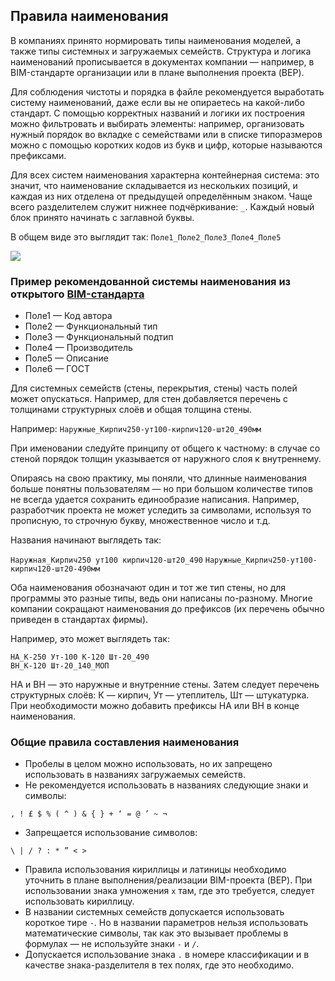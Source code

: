 ## Правила наименования

В компаниях принято нормировать типы наименования моделей, а также типы системных и загружаемых семейств. Структура и логика наименований прописывается в документах компании — например, в BIM-стандарте организации или в плане выполнения проекта (BEP).

Для соблюдения чистоты и порядка в файле рекомендуется выработать систему наименований, даже если вы не опираетесь на какой-либо стандарт. С помощью корректных названий и логики их построения можно фильтровать и выбирать элементы: например, организовать нужный порядок во вкладке с семействами или в списке типоразмеров можно с помощью коротких кодов из букв и цифр, которые называются префиксами.

Для всех систем наименования характерна контейнерная система: это значит, что наименование складывается из нескольких позиций, и каждая из них отделена от предыдущей определённым знаком. Чаще всего разделителем служит нижнее подчёркивание: `_`. Каждый новый блок принято начинать с заглавной буквы.

В общем виде это выглядит так: `Поле1_Поле2_Поле3_Поле4_Поле5`

![](/img/RVS_18/1669981584_block-1-manual-naming-1.jpg#bordered)

### Пример рекомендованной системы наименования из открытого [BIM-стандарта](https://knowledge.autodesk.com/akn-aknsite-article-attachments/57757eef-e5e5-4ff3-ade9-f5a9713f57ad.docx)

- Поле1 — Код автора
- Поле2 — Функциональный тип
- Поле3 — Функциональный подтип
- Поле4 — Производитель
- Поле5 — Описание
- Поле6 — ГОСТ

Для системных семейств (стены, перекрытия, стены) часть полей может опускаться. Например, для стен добавляется перечень с толщинами структурных слоёв и общая толщина стены.

Например: `Наружные_Кирпич250-ут100-кирпич120-шт20_490мм`

При именовании следуйте принципу от общего к частному: в случае со стеной порядок толщин указывается от наружного слоя к внутреннему.

Опираясь на свою практику, мы поняли, что длинные наименования больше понятны пользователям — но при большом количестве типов не всегда удается сохранить единообразие написания. Например, разработчик проекта не может уследить за символами, используя то прописную, то строчную букву, множественное число и т.д.
  
Названия начинают выглядеть так:

`Наружная_Кирпич250 ут100 кирпич120-шт20_490` 
`Наружные_Кирпич250-ут100-кирпич120-шт20-490мм`

Оба наименования обозначают один и тот же тип стены, но для программы это разные типы, ведь они написаны по-разному. Многие компании сокращают наименования до префиксов (их перечень обычно приведен в стандартах фирмы).

Например, это может выглядеть так:

`НА_К-250 Ут-100 К-120 Шт-20_490`  
`ВН_К-120 Шт-20_140_МОП`

НА и ВН — это наружные и внутренние стены. Затем следует перечень структурных слоёв: К — кирпич, Ут — утеплитель, Шт — штукатурка. При необходимости можно добавить префиксы НА или ВН в конце наименования.

### Общие правила составления наименования

- Пробелы в целом можно использовать, но их запрещено использовать в названиях загружаемых семейств.
- Не рекомендуется использовать в названиях следующие знаки и символы:

`, ! £ $ % ( ^ ) & { } + ‘ = @ ’ ~ ¬ `

- Запрещается использование символов:

`\ | / ? : * ” < >`

- Правила использования кириллицы и латиницы необходимо уточнить в плане выполнения/реализации BIM-проекта (BEP). При использовании знака умножения `х` там, где это требуется, следует использовать кириллицу.
- В названии системных семейств допускается использовать короткое тире `-`. Но в названии параметров нельзя использовать математические символы, так как это вызывает проблемы в формулах — не используйте знаки `-` и `/`.
- Допускается использование знака `.` в номере классификации и в качестве знака-разделителя в тех полях, где это необходимо.
